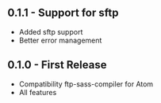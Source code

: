 ## 0.1.1 - Support for sftp
* Added sftp support
* Better error management 

## 0.1.0 - First Release
* Compatibility ftp-sass-compiler for Atom
* All features
